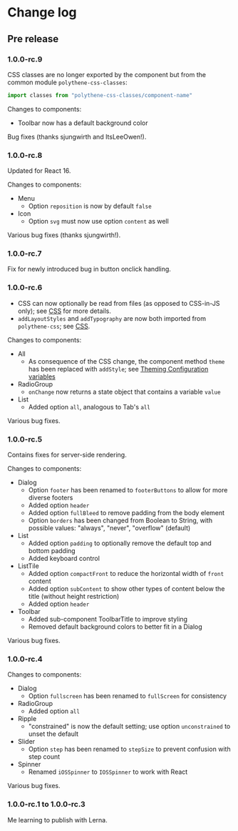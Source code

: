 # Change log

## Pre release

### 1.0.0-rc.9

CSS classes are no longer exported by the component but from the common module `polythene-css-classes`:

~~~javascript
import classes from "polythene-css-classes/component-name"
~~~

Changes to components:

* Toolbar now has a default background color

Bug fixes (thanks sjungwirth and ItsLeeOwen!).


### 1.0.0-rc.8

Updated for React 16.

Changes to components:

* Menu
  * Option `reposition` is now by default `false`
* Icon
  * Option `svg` must now use option `content` as well 

Various bug fixes (thanks sjungwirth!).


### 1.0.0-rc.7

Fix for newly introduced bug in button onclick handling.


### 1.0.0-rc.6

* CSS can now optionally be read from files (as opposed to CSS-in-JS only); see [CSS](css.md) for more details.
* `addLayoutStyles` and `addTypography` are now both imported from `polythene-css`; see [CSS](css.md).

Changes to components:

* All
  * As consequence of the CSS change, the component method `theme` has been replaced with `addStyle`; see [Theming Configuration variables](theming/configuration-variables.md)
* RadioGroup
  * `onChange` now returns a state object that contains a variable `value`
* List
  * Added option `all`, analogous to Tab's `all`

Various bug fixes.


### 1.0.0-rc.5

Contains fixes for server-side rendering.

Changes to components:

* Dialog
  * Option `footer` has been renamed to `footerButtons` to allow for more diverse footers
  * Added option `header`
  * Added option `fullBleed` to remove padding from the body element 
  * Option `borders` has been changed from Boolean to String, with possible values: "always", "never", "overflow" (default)
* List
  * Added option `padding` to optionally remove the default top and bottom padding
  * Added keyboard control
* ListTile
  * Added option `compactFront` to reduce the horizontal width of `front` content
  * Added option `subContent` to show other types of content below the title (without height restriction)
  * Added option `header`
* Toolbar
  * Added sub-component ToolbarTitle to improve styling 
  * Removed default background colors to better fit in a Dialog

Various bug fixes. 


### 1.0.0-rc.4

Changes to components:

* Dialog
  * Option `fullscreen` has been renamed to `fullScreen` for consistency
* RadioGroup
  * Added option `all`
* Ripple
  * "constrained" is now the default setting; use option `unconstrained` to unset the default
* Slider
  * Option `step` has been renamed to `stepSize` to prevent confusion with step count
* Spinner
  * Renamed `iOSSpinner` to `IOSSpinner` to work with React

Various bug fixes.


### 1.0.0-rc.1 to 1.0.0-rc.3

Me learning to publish with Lerna.
